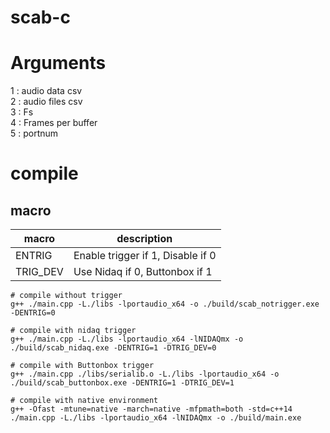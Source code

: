 # scab-c

# Arguments
1 : audio data csv  
2 : audio files csv  
3 : Fs  
4 : Frames per buffer  
5 : portnum  

# compile

## macro
| macro | description |
| ----- | ----------- |
| ENTRIG | Enable trigger if 1, Disable if 0 |
| TRIG_DEV | Use Nidaq if 0, Buttonbox if 1 |


```
# compile without trigger
g++ ./main.cpp -L./libs -lportaudio_x64 -o ./build/scab_notrigger.exe -DENTRIG=0

# compile with nidaq trigger
g++ ./main.cpp -L./libs -lportaudio_x64 -lNIDAQmx -o ./build/scab_nidaq.exe -DENTRIG=1 -DTRIG_DEV=0

# compile with Buttonbox trigger
g++ ./main.cpp ./libs/serialib.o -L./libs -lportaudio_x64 -o ./build/scab_buttonbox.exe -DENTRIG=1 -DTRIG_DEV=1

# compile with native environment
g++ -Ofast -mtune=native -march=native -mfpmath=both -std=c++14 ./main.cpp -L./libs -lportaudio_x64 -lNIDAQmx -o ./build/main.exe

```